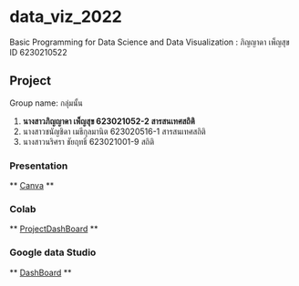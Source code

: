 # data_viz_2022
Basic Programming for Data Science and Data Visualization : ภิญญาดา เพ็ญสุข ID 6230210522

## Project 
Group name: กลุ่มนั้น
1. **นางสาวภิญญาดา เพ็ญสุข 623021052-2 สารสนเทศสถิติ** 
2. นางสาวชนัญชิดา เมธีกุลมานิต 623020516-1 สารสนเทศสถิติ
3. นางสาวนริศรา ชัยฤทธิ์ 623021001-9 สถิติ

### Presentation
** [Canva](https://github.com/PhinyadaPhen/data_viz_2022/blob/main/Project%20%E0%B8%81%E0%B8%A5%E0%B8%B8%E0%B9%88%E0%B8%A1%E0%B8%99%E0%B8%B1%E0%B9%89%E0%B8%99_compressed.pdf) **

### Colab
** [ProjectDashBoard](https://github.com/PhinyadaPhen/data_viz_2022/blob/main/ProjectDashboard.ipynb) **

### Google data Studio
** [DashBoard](https://datastudio.google.com/reporting/1288b74c-eaff-4ed3-af5d-74c9ecc2e292) **
